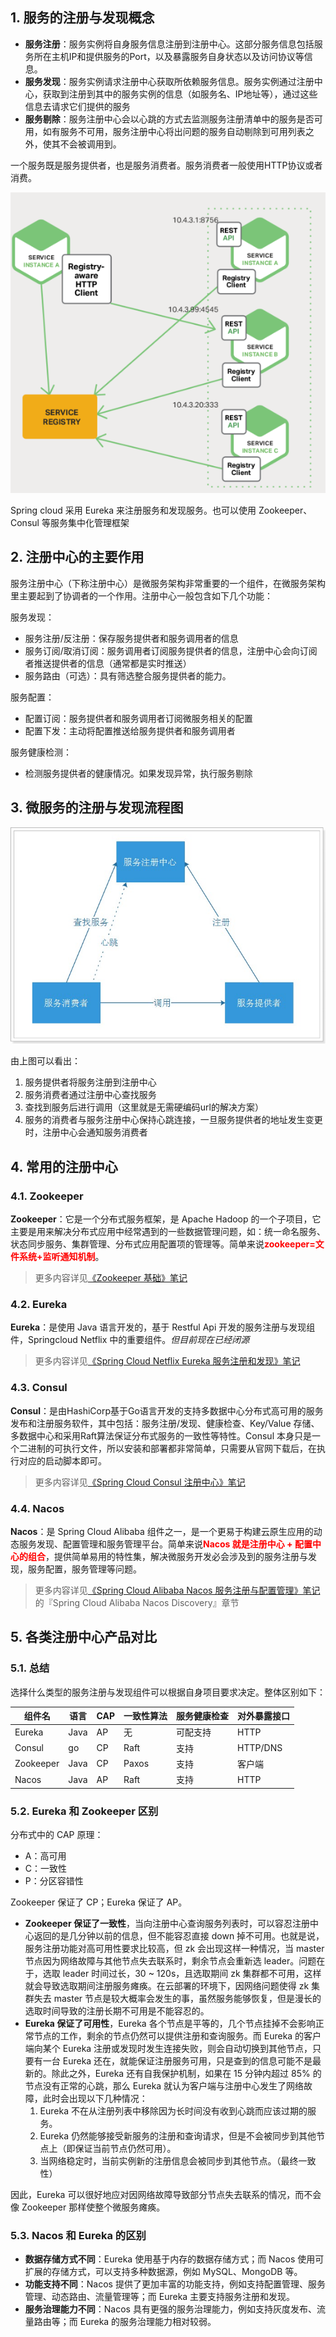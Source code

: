 ## 1. 服务的注册与发现概念

- **服务注册**：服务实例将自身服务信息注册到注册中心。这部分服务信息包括服务所在主机IP和提供服务的Port，以及暴露服务自身状态以及访问协议等信息。
- **服务发现**：服务实例请求注册中心获取所依赖服务信息。服务实例通过注册中心，获取到注册到其中的服务实例的信息（如服务名、IP地址等），通过这些信息去请求它们提供的服务
- **服务剔除**：服务注册中心会以心跳的方式去监测服务注册清单中的服务是否可用，如有服务不可用，服务注册中心将出问题的服务自动剔除到可用列表之外，使其不会被调用到。

一个服务既是服务提供者，也是服务消费者。服务消费者一般使用HTTP协议或者消费。

![](images/20201007102145318_28542.png)

Spring cloud 采用 Eureka 来注册服务和发现服务。也可以使用 Zookeeper、Consul 等服务集中化管理框架

## 2. 注册中心的主要作用

服务注册中心（下称注册中心）是微服务架构非常重要的一个组件，在微服务架构里主要起到了协调者的一个作用。注册中心一般包含如下几个功能：

服务发现：

- 服务注册/反注册：保存服务提供者和服务调用者的信息
- 服务订阅/取消订阅：服务调用者订阅服务提供者的信息，注册中心会向订阅者推送提供者的信息（通常都是实时推送）
- 服务路由（可选）：具有筛选整合服务提供者的能力。

服务配置：

- 配置订阅：服务提供者和服务调用者订阅微服务相关的配置
- 配置下发：主动将配置推送给服务提供者和服务调用者

服务健康检测：

- 检测服务提供者的健康情况。如果发现异常，执行服务剔除

## 3. 微服务的注册与发现流程图

![](images/20190501091354200_14049.jpg)

由上图可以看出：

1. 服务提供者将服务注册到注册中心
2. 服务消费者通过注册中心查找服务
3. 查找到服务后进行调用（这里就是无需硬编码url的解决方案）
4. 服务的消费者与服务注册中心保持心跳连接，一旦服务提供者的地址发生变更时，注册中心会通知服务消费者

## 4. 常用的注册中心

### 4.1. Zookeeper

**Zookeeper**：它是一个分布式服务框架，是 Apache Hadoop 的一个子项目，它主要是用来解决分布式应用中经常遇到的一些数据管理问题，如：统一命名服务、状态同步服务、集群管理、分布式应用配置项的管理等。简单来说<font color=red>**zookeeper=文件系统+监听通知机制**</font>。

> 更多内容详见[《Zookeeper 基础》笔记](/分布式微服务/Zookeeper/Zookeeper-基础)

### 4.2. Eureka

**Eureka**：是使用 Java 语言开发的，基于 Restful Api 开发的服务注册与发现组件，Springcloud Netflix 中的重要组件。*但目前现在已经闭源*

> 更多内容详见[《Spring Cloud Netflix Eureka 服务注册和发现》笔记](/分布式微服务/SpringCloud/Spring-Cloud-Netflix-Eureka)

### 4.3. Consul

**Consul**：是由HashiCorp基于Go语言开发的支持多数据中心分布式高可用的服务发布和注册服务软件，其中包括：服务注册/发现、健康检查、Key/Value 存储、多数据中心和采用Raft算法保证分布式服务的一致性等特性。Consul 本身只是一个二进制的可执行文件，所以安装和部署都非常简单，只需要从官网下载后，在执行对应的启动脚本即可。

> 更多内容详见[《Spring Cloud Consul 注册中心》笔记](/分布式微服务/SpringCloud/Spring-Cloud-Consul)

### 4.4. Nacos

**Nacos**：是 Spring Cloud Alibaba 组件之一，是一个更易于构建云原生应用的动态服务发现、配置管理和服务管理平台。简单来说<font color=red>**Nacos 就是注册中心 + 配置中心的组合**</font>，提供简单易用的特性集，解决微服务开发必会涉及到的服务注册与发现，服务配置，服务管理等问题。

> 更多内容详见[《Spring Cloud Alibaba Nacos 服务注册与配置管理》笔记](/分布式微服务/SpringCloud/Spring-Cloud-Alibaba-Nacos)的『Spring Cloud Alibaba Nacos Discovery』章节

## 5. 各类注册中心产品对比

### 5.1. 总结

选择什么类型的服务注册与发现组件可以根据自身项目要求决定。整体区别如下：

|   组件名   | 语言  | CAP | 一致性算法 | 服务健康检查 | 对外暴露接口 |
| --------- | ---- | --- | --------- | ---------- | ---------- |
| Eureka    | Java | AP  | 无        | 可配支持     | HTTP       |
| Consul    | go   | CP  | Raft      | 支持        | HTTP/DNS   |
| Zookeeper | Java | CP  | Paxos     | 支持        | 客户端      |
| Nacos     | Java | AP  | Raft      | 支持        | HTTP       |

### 5.2. Eureka 和 Zookeeper 区别 

分布式中的 CAP 原理：

- A：高可用
- C：一致性
- P：分区容错性

Zookeeper 保证了 CP；Eureka 保证了 AP。

- **Zookeeper 保证了一致性**，当向注册中心查询服务列表时，可以容忍注册中心返回的是几分钟以前的信息，但不能容忍直接 down 掉不可用。也就是说，服务注册功能对高可用性要求比较高，但 zk 会出现这样一种情况，当 master 节点因为网络故障与其他节点失去联系时，剩余节点会重新选 leader。问题在于，选取 leader 时间过长，30 ~ 120s，且选取期间 zk 集群都不可用，这样就会导致选取期间注册服务瘫痪。在云部署的环境下，因网络问题使得 zk 集群失去 master 节点是较大概率会发生的事，虽然服务能够恢复，但是漫长的选取时间导致的注册长期不可用是不能容忍的。
- **Eureka 保证了可用性**，Eureka 各个节点是平等的，几个节点挂掉不会影响正常节点的工作，剩余的节点仍然可以提供注册和查询服务。而 Eureka 的客户端向某个 Eureka 注册或发现时发生连接失败，则会自动切换到其他节点，只要有一台 Eureka 还在，就能保证注册服务可用，只是查到的信息可能不是最新的。除此之外，Eureka 还有自我保护机制，如果在 15 分钟内超过 85% 的节点没有正常的心跳，那么 Eureka 就认为客户端与注册中心发生了网络故障，此时会出现以下几种情况：
    1. Eureka 不在从注册列表中移除因为长时间没有收到心跳而应该过期的服务。
    2. Eureka 仍然能够接受新服务的注册和查询请求，但是不会被同步到其他节点上（即保证当前节点仍然可用）。
    3. 当网络稳定时，当前实例新的注册信息会被同步到其他节点。（最终一致性）

因此，Eureka 可以很好地应对因网络故障导致部分节点失去联系的情况，而不会像 Zookeeper 那样使整个微服务瘫痪。

### 5.3. Nacos 和 Eureka 的区别

- **数据存储方式不同**：Eureka 使用基于内存的数据存储方式；而 Nacos 使用可扩展的存储方式，可以支持多种数据源，例如 MySQL、MongoDB 等。
- **功能支持不同**：Nacos 提供了更加丰富的功能支持，例如支持配置管理、服务管理、动态路由、流量管理等；而 Eureka 主要支持服务注册和发现。
- **服务治理能力不同**：Nacos 具有更强的服务治理能力，例如支持灰度发布、流量路由等；而 Eureka 的服务治理能力相对较弱。
